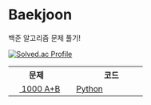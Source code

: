 # Baekjoon
백준 알고리즘 문제 풀기!

[![Solved.ac Profile](http://mazassumnida.wtf/api/v2/generate_badge?boj=esh0504)](https://solved.ac/esh0504)
<table>
<tr>
        <th>문제</th>
        <th>　　코드　　　　　</th>
    </tr>
<tr>
        <td>
            <a href="https://www.acmicpc.net/problem/1001">
                <img src="https://static.solved.ac/tier_small/1.svg" height="14">
                1000 A+B
            </a>
        </td>
        <td>
            <img src="https://via.placeholder.com/12/F34B7D/000000?text=+" height="12">
            <a href="BOJ/bronze/5/1000.py">Python</a>
        </td>
</tr>
</table>

